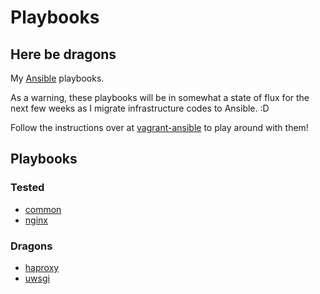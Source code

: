 # Playbooks

## Here be dragons

My [Ansible](https://github.com/ansible/ansible) playbooks.

As a warning, these playbooks will be in somewhat a state of flux for the next
few weeks as I migrate infrastructure codes to Ansible. :D

Follow the instructions over at [vagrant-ansible](https://github.com/ryankanno/vagrant-ansible) to play around with them!

## Playbooks

### Tested

  * [common](https://github.com/ryankanno/playbooks/tree/master/common)
  * [nginx](https://github.com/ryankanno/playbooks/tree/master/nginx)

### Dragons

  * [haproxy](https://github.com/ryankanno/playbooks/tree/master/haproxy)
  * [uwsgi](https://github.com/ryankanno/playbooks/tree/master/uwsgi)
